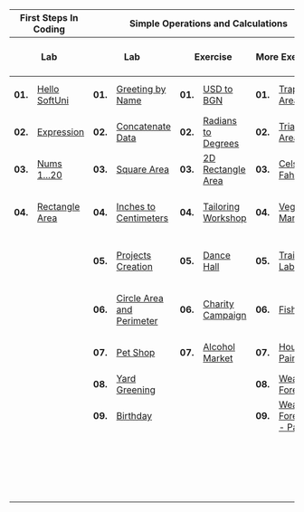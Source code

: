 <!DOCTYPE html>
<html>
  <body>
    <table>
      <thead>
        <tr>
          <th colspan="2">First Steps In Coding</th>
          <th colspan="6">Simple Operations and Calculations</th>
          <th colspan="6">Conditional Statements</th>
          <th colspan="4">Nested Conditional Statements</th>
          <th colspan="4">While Loop</th>
          <th colspan="4">For Loop</th>
          <th colspan="8">Nested Loops</th>
        </tr>
        <tr>
          <th colspan="2">Lab</th>
          <th colspan="2">Lab</th>
          <th colspan="2">Exercise</th>
          <th colspan="2">More Exercises</th>
          <th colspan="2">Lab</th>
          <th colspan="2">Exercise</th>
          <th colspan="2">More Exercises</th>
          <th colspan="2">Lab</th>
          <th colspan="2">Exercise</th>
          <th colspan="2">Lab</th>
          <th colspan="2">Exercise</th>
          <th colspan="2">Lab</th>
          <th colspan="2">Exercise</th>
          <th colspan="2">Lab</th>
          <th colspan="2">Exercise</th>
          <th colspan="2">More Exercises - Lab</th>
          <th colspan="2">More Exercises - Exercise</th>
        </tr>
      </thead>
      <tbody>
        <tr>
          <td><b>01.</b></td>
          <td><a href="https://github.com/RadostinV-Stoychev/SoftuniCourses/blob/master/Programming%20Basics/C%23/01.FirstStepsInCoding/P01_HelloSoftUni/P01_HelloSoftUni.cs">Hello SoftUni</a></td>
          <td><b>01.</b></td>
          <td><a href="https://github.com/RadostinV-Stoychev/SoftuniCourses/blob/master/Programming%20Basics/C%23/02.Simple%20Calculations/Lab/P01_GreetingByName/P01_GreetingByName.cs">Greeting by Name</a></td>
          <td><b>01.</b></td>
          <td><a href="https://github.com/RadostinV-Stoychev/SoftuniCourses/blob/master/Programming%20Basics/C%23/02.Simple%20Calculations/Exercise/P01_USDtoBGN/P01_USDtoBGN.cs">USD to BGN</a></td>
          <td><b>01.</b></td>
          <td><a href="https://github.com/RadostinV-Stoychev/SoftuniCourses/blob/master/Programming%20Basics/C%23/02.Simple%20Calculations/%5BMoreExercises%5D/P01_TrapezoidArea/P01_TrapezoidArea.cs">Trapeziod Area</a></td>
          <td><b>01.</b></td>
          <td><a href="https://github.com/RadostinV-Stoychev/SoftuniCourses/blob/master/Programming%20Basics/C%23/03.Conditional%20Statements/Lab/P01_ExcellentResult/P01_ExcellentResult.cs">Excellent Result</a></td>
          <td><b>01.</b></td>
          <td><a href="https://github.com/RadostinV-Stoychev/SoftuniCourses/blob/master/Programming%20Basics/C%23/03.Conditional%20Statements/Exercise/P01_SumSeconds/P01_SumSeconds.cs">Sum Seconds</a></td>
          <td><b>01.</b></td>
          <td><a href="https://github.com/RadostinV-Stoychev/SoftuniCourses/blob/master/Programming%20Basics/C%23/03.Conditional%20Statements/%5BMoreExercises%5D/P01_PipesInPool/P01_PipesInPool.cs">Pipes In Pool</a></td>
          <td><b>01.</b></td>
          <td><a href="https://github.com/RadostinV-Stoychev/SoftuniCourses/blob/master/Programming%20Basics/C%23/04.Nested%20Conditional%20Statements/Lab/P01_PersonalTitles/P01_PersonalTitles.cs">Personal Titles</a></td>
          <td><b>01.</b></td>
          <td><a href="https://github.com/RadostinV-Stoychev/SoftuniCourses/blob/master/Programming%20Basics/C%23/04.Nested%20Conditional%20Statements/Exercise/P01_PointOnRectangleBorder/P01_PointOnRectangleBorder.cs">Point on Rectangle Border</a></td>
          <td><b>01.</b></td>
          <td><a href="https://github.com/RadostinV-Stoychev/SoftuniCourses/blob/master/Programming%20Basics/C%23/05.While%20Loop/Lab/P01_NumberInRange1To100/P01_NumberInRange1To100.cs">Number in Range [1...100]</a></td>
          <td><b>01.</b></td>
          <td><a href="https://github.com/RadostinV-Stoychev/SoftuniCourses/blob/master/Programming%20Basics/C%23/05.While%20Loop/Exercise/P01_OldBooks/P01_OldBooks.cs">Old Books</a></td>
          <td><b>01.</b></td>
          <td><a href="https://github.com/RadostinV-Stoychev/SoftuniCourses/blob/master/Programming%20Basics/C%23/06.For%20Loop/Lab/P01_NumbersFrom1To100/P01_NumbersFrom1To100.cs">Numbers from 1 to 100</a></td>
          <td><b>01.</b></td>
          <td><a href="https://github.com/RadostinV-Stoychev/SoftuniCourses/blob/master/Programming%20Basics/C%23/06.For%20Loop/Exercise/P01_NumbersEndingIn7/P01_NumbersEndingIn7.cs">Numbers Ending in 7</a></td>
          <td><b>01.</b></td>
          <td><a href="https://github.com/RadostinV-Stoychev/SoftuniCourses/blob/master/Programming%20Basics/C%23/07.Nested%20Loops/Lab/P01_NumbersNto1/P01_NumbersNto1.cs">Numbers N...1</a></td>
          <td><b>01.</b></td>
          <td><a href="https://github.com/RadostinV-Stoychev/SoftuniCourses/blob/master/Programming%20Basics/C%23/07.Nested%20Loops/Exercise/P01_Matrix/P01_Matrix.cs">Matrix</a></td>
          <td><b>01.</b></td>
          <td><a href="https://github.com/RadostinV-Stoychev/SoftuniCourses/blob/master/Programming%20Basics/C%23/07.Nested%20Loops/%5BMoreExercisesLab%5D/P01_UniquePINCodes/P01_UniquePINCodes.cs">Unique PIN Codes</a></td>
          <td><b>01.</b></td>
          <td><a href="https://github.com/RadostinV-Stoychev/SoftuniCourses/blob/master/Programming%20Basics/C%23/07.Nested%20Loops/%5BMoreExercisesExercise%5D/P01_SecretDoorsLock/P01_SecretDoorsLock.cs">Secret Door's Lock</a></td>
        </tr>
        <tr>
          <td><b>02.</b></td>
          <td><a href="https://github.com/RadostinV-Stoychev/SoftuniCourses/blob/master/Programming%20Basics/C%23/01.FirstStepsInCoding/P02_Expression/P02_Expression.cs">Expression</a></td>
          <td><b>02.</b></td>
          <td><a href="https://github.com/RadostinV-Stoychev/SoftuniCourses/blob/master/Programming%20Basics/C%23/02.Simple%20Calculations/Lab/P02_ConcatenateData/P02_ConcatenateData.cs">Concatenate Data</a></td>
          <td><b>02.</b></td>
          <td><a href="https://github.com/RadostinV-Stoychev/SoftuniCourses/blob/master/Programming%20Basics/C%23/02.Simple%20Calculations/Exercise/P02_RadiansToDegrees/P02_RadiansToDegrees.cs">Radians to Degrees</a></td>
          <td><b>02.</b></td>
          <td><a href="https://github.com/RadostinV-Stoychev/SoftuniCourses/blob/master/Programming%20Basics/C%23/02.Simple%20Calculations/%5BMoreExercises%5D/P02_TriangleArea/P02_TriangleArea.cs">Triangle Area</a></td>
          <td><b>02.</b></td>
          <td><a href="https://github.com/RadostinV-Stoychev/SoftuniCourses/blob/master/Programming%20Basics/C%23/03.Conditional%20Statements/Lab/P02_GreaterNumber/P02_GreaterNumber.cs">Greater Number</a></td>
          <td><b>02.</b></td>
          <td><a href="https://github.com/RadostinV-Stoychev/SoftuniCourses/blob/master/Programming%20Basics/C%23/03.Conditional%20Statements/Exercise/P02_BonusScore/P02_BonusScore.cs">Bonus Score</a></td>
          <td><b>02.</b></td>
          <td><a href="https://github.com/RadostinV-Stoychev/SoftuniCourses/blob/master/Programming%20Basics/C%23/03.Conditional%20Statements/%5BMoreExercises%5D/P02_SleepyTomCat/P02_SleepyTomCat.cs">Sleepy Tom Cat</a></td>
          <td><b>02.</b></td>
          <td><a href="https://github.com/RadostinV-Stoychev/SoftuniCourses/blob/master/Programming%20Basics/C%23/04.Nested%20Conditional%20Statements/Lab/P02_SmallShop/P02_SmallShop.cs">Small Shop</a></td>
          <td><b>02.</b></td>
          <td><a href="https://github.com/RadostinV-Stoychev/SoftuniCourses/blob/master/Programming%20Basics/C%23/04.Nested%20Conditional%20Statements/Exercise/P02_Cinema/P02_Cinema.cs">Cinema</a></td>
          <td><b>02.</b></td>
          <td><a href="https://github.com/RadostinV-Stoychev/SoftuniCourses/blob/master/Programming%20Basics/C%23/05.While%20Loop/Lab/P02_Sequence2kPlus1/P02_Sequence2kPlus1.cs">Sequence 2k+1</a></td>
          <td><b>02.</b></td>
          <td><a href="https://github.com/RadostinV-Stoychev/SoftuniCourses/blob/master/Programming%20Basics/C%23/05.While%20Loop/Exercise/P02_ExamPreparation/P02_ExamPreparation.cs">Exam Preparation</a></td>
          <td><b>02.</b></td>
          <td><a href="https://github.com/RadostinV-Stoychev/SoftuniCourses/blob/master/Programming%20Basics/C%23/06.For%20Loop/Lab/P02_LatinLetters/P02_LatinLetters.cs">Latin Letters</a></td>
          <td><b>02.</b></td>
          <td><a href="https://github.com/RadostinV-Stoychev/SoftuniCourses/blob/master/Programming%20Basics/C%23/06.For%20Loop/Exercise/P02_HalfSumElement/P02_HalfSumElement.cs">Half Sum Element</a></td>
          <td><b>02.</b></td>
          <td><a href="https://github.com/RadostinV-Stoychev/SoftuniCourses/blob/master/Programming%20Basics/C%23/07.Nested%20Loops/Lab/P02_Numbers1toNWithStep3/P02_Numbers1toNWithStep3.cs">Numbers 1...N with Step 3</a></td>
          <td><b>02.</b></td>
          <td><a href="https://github.com/RadostinV-Stoychev/SoftuniCourses/blob/master/Programming%20Basics/C%23/07.Nested%20Loops/Exercise/P02_NumberPyramid/P02_NumberPyramid.cs">Number Pyramid</a></td>
          <td><b>02.</b></td>
          <td><a href="https://github.com/RadostinV-Stoychev/SoftuniCourses/blob/master/Programming%20Basics/C%23/07.Nested%20Loops/%5BMoreExercisesLab%5D/P02_LettersCombinations/P02_LettersCombinations.cs">Letters Combinations</a></td>
          <td><b>02.</b></td>
          <td><a href="https://github.com/RadostinV-Stoychev/SoftuniCourses/blob/master/Programming%20Basics/C%23/07.Nested%20Loops/%5BMoreExercisesExercise%5D/P02_SumOfTwoNumbers/P02_SumOfTwoNumbers.cs">Sum of Two Numbers</a></td>
        </tr>
        <tr>
          <td><b>03.</b></td>
          <td><a href="https://github.com/RadostinV-Stoychev/SoftuniCourses/blob/master/Programming%20Basics/C%23/01.FirstStepsInCoding/P03_Nums1to20/P03_Nums1to20.cs">Nums 1...20</a></td>
          <td><b>03.</b></td>
          <td><a href="https://github.com/RadostinV-Stoychev/SoftuniCourses/blob/master/Programming%20Basics/C%23/02.Simple%20Calculations/Lab/P03_SquareArea/P03_SquareArea.cs">Square Area</a></td>
          <td><b>03.</b></td>
          <td><a href="https://github.com/RadostinV-Stoychev/SoftuniCourses/blob/master/Programming%20Basics/C%23/02.Simple%20Calculations/Exercise/P03_2DRectangleArea/P03_2DRectangleArea.cs">2D Rectangle Area</a></td>
          <td><b>03.</b></td>
          <td><a href="https://github.com/RadostinV-Stoychev/SoftuniCourses/blob/master/Programming%20Basics/C%23/02.Simple%20Calculations/%5BMoreExercises%5D/P03_CelsiusToFahrenheit/P03_CelsiusToFahrenheit.cs">Celsius to Fahrenheit</a></td>
          <td><b>03.</b></td>
          <td><a href="https://github.com/RadostinV-Stoychev/SoftuniCourses/blob/master/Programming%20Basics/C%23/03.Conditional%20Statements/Lab/P03_EvenOrOdd/P03_EvenOrOdd.cs">Even or Odd</a></td>
          <td><b>03.</b></td>
          <td><a href="https://github.com/RadostinV-Stoychev/SoftuniCourses/blob/master/Programming%20Basics/C%23/03.Conditional%20Statements/Exercise/P03_SpeedInfo/P03_SpeedInfo.cs">Speed Info</a></td>
          <td><b>03.</b></td>
          <td><a href="https://github.com/RadostinV-Stoychev/SoftuniCourses/blob/master/Programming%20Basics/C%23/03.Conditional%20Statements/%5BMoreExercises%5D/P03_Harvest/P03_Harvest.cs">Harvest</a></td>
          <td><b>03.</b></td>
          <td><a href="https://github.com/RadostinV-Stoychev/SoftuniCourses/blob/master/Programming%20Basics/C%23/04.Nested%20Conditional%20Statements/Lab/P03_PointInRectangle/P03_PointInRectangle.cs">Point in Rectangle</a></td>
          <td><b>03.</b></td>
          <td><a href="https://github.com/RadostinV-Stoychev/SoftuniCourses/blob/master/Programming%20Basics/C%23/04.Nested%20Conditional%20Statements/Exercise/P03_SummerOutfit/P03_SummerOutfit.cs">Summer Outfit</a></td>
          <td><b>03.</b></td>
          <td><a href="https://github.com/RadostinV-Stoychev/SoftuniCourses/blob/master/Programming%20Basics/C%23/05.While%20Loop/Lab/P03_AccountBalance/P03_AccountBalance.cs">Account Balance</a></td>
          <td><b>03.</b></td>
          <td><a href="https://github.com/RadostinV-Stoychev/SoftuniCourses/blob/master/Programming%20Basics/C%23/05.While%20Loop/Exercise/P03_Vacation/P03_Vacation.cs">Vacation</a></td>
          <td><b>03.</b></td>
          <td><a href="https://github.com/RadostinV-Stoychev/SoftuniCourses/blob/master/Programming%20Basics/C%23/06.For%20Loop/Lab/P03_SumNumbers/P03_SumNumbers.cs">Sum Numbers</a></td>
          <td><b>03.</b></td>
          <td><a href="https://github.com/RadostinV-Stoychev/SoftuniCourses/blob/master/Programming%20Basics/C%23/06.For%20Loop/Exercise/P03_OddEvenPosition/P03_OddEvenPosition.cs">Odd / Even Position</a></td>
          <td><b>03.</b></td>
          <td><a href="https://github.com/RadostinV-Stoychev/SoftuniCourses/blob/master/Programming%20Basics/C%23/07.Nested%20Loops/Lab/P03_EvenPowersOf2/P03_EvenPowersOf2.cs">Even Powers of 2</a></td>
          <td><b>03.</b></td>
          <td><a href="https://github.com/RadostinV-Stoychev/SoftuniCourses/blob/master/Programming%20Basics/C%23/07.Nested%20Loops/Exercise/P03_Coding/P03_Coding.cs">Coding</a></td>
          <td><b>03.</b></td>
          <td><a href="https://github.com/RadostinV-Stoychev/SoftuniCourses/blob/master/Programming%20Basics/C%23/07.Nested%20Loops/%5BMoreExercisesLab%5D/P03_LuckyNumbers/P03_LuckyNumbers.cs">Lucky Numbers</a></td>
          <td><b>03.</b></td>
          <td><a href="https://github.com/RadostinV-Stoychev/SoftuniCourses/blob/master/Programming%20Basics/C%23/07.Nested%20Loops/%5BMoreExercisesExercise%5D/P03_Profit/P03_Profit.cs">Profit</a></td>
        </tr>
        <tr>
          <td><b>04.</b></td>
          <td><a href="https://github.com/RadostinV-Stoychev/SoftuniCourses/blob/master/Programming%20Basics/C%23/01.FirstStepsInCoding/P04_RectangleArea/P04_RectangleArea.cs">Rectangle Area</a></td>
          <td><b>04.</b></td>
          <td><a href="https://github.com/RadostinV-Stoychev/SoftuniCourses/blob/master/Programming%20Basics/C%23/02.Simple%20Calculations/Lab/P04_InchesToCentimeters/P04_InchesToCentimeters.cs">Inches to Centimeters</a></td>
          <td><b>04.</b></td>
          <td><a href="https://github.com/RadostinV-Stoychev/SoftuniCourses/blob/master/Programming%20Basics/C%23/02.Simple%20Calculations/Exercise/P04_TailoringWorkshop/P04_TailoringWorkshop.cs">Tailoring Workshop</a></td>
          <td><b>04.</b></td>
          <td><a href="https://github.com/RadostinV-Stoychev/SoftuniCourses/blob/master/Programming%20Basics/C%23/02.Simple%20Calculations/%5BMoreExercises%5D/P04_VegetableMarket/P04_VegetableMarket.cs">Vegetable Market</a></td>
          <td><b>04.</b></td>
          <td><a href="https://github.com/RadostinV-Stoychev/SoftuniCourses/blob/master/Programming%20Basics/C%23/03.Conditional%20Statements/Lab/P04_Number1To9ToText/P04_Number1To9ToText.cs">Number 1...9 to Text</a></td>
          <td><b>04.</b></td>
          <td><a href="https://github.com/RadostinV-Stoychev/SoftuniCourses/blob/master/Programming%20Basics/C%23/03.Conditional%20Statements/Exercise/P04_MetricConverter/P04_MetricConverter.cs">Metric Converter</a></td>
          <td><b>04.</b></td>
          <td><a href="https://github.com/RadostinV-Stoychev/SoftuniCourses/blob/master/Programming%20Basics/C%23/03.Conditional%20Statements/%5BMoreExercises%5D/P04_TransportPrice/P04_TransportPrice.cs">Transport Price</a></td>
          <td><b>04.</b></td>
          <td><a href="https://github.com/RadostinV-Stoychev/SoftuniCourses/blob/master/Programming%20Basics/C%23/04.Nested%20Conditional%20Statements/Lab/P04_FruitOrVegetable/P04_FruitOrVegetable.cs">Fruit or Vegetable</a></td>
          <td><b>04.</b></td>
          <td><a href="https://github.com/RadostinV-Stoychev/SoftuniCourses/blob/master/Programming%20Basics/C%23/04.Nested%20Conditional%20Statements/Exercise/P04_NewHouse/P04_NewHouse.cs">New House</a></td>
          <td><b>04.</b></td>
          <td><a href="https://github.com/RadostinV-Stoychev/SoftuniCourses/blob/master/Programming%20Basics/C%23/05.While%20Loop/Lab/P04_MaxNumber/P04_MaxNumber.cs">Max Number</a></td>
          <td><b>04.</b></td>
          <td><a href="https://github.com/RadostinV-Stoychev/SoftuniCourses/blob/master/Programming%20Basics/C%23/05.While%20Loop/Exercise/P04_Walking/P04_Walking.cs">Walking</a></td>
          <td><b>04.</b></td>
          <td><a href="https://github.com/RadostinV-Stoychev/SoftuniCourses/blob/master/Programming%20Basics/C%23/06.For%20Loop/Lab/P04_NumberSequence/P04_NumberSequence.cs">Number sequence</a></td>
          <td><b>04.</b></td>
          <td><a href="https://github.com/RadostinV-Stoychev/SoftuniCourses/blob/master/Programming%20Basics/C%23/06.For%20Loop/Exercise/P04_EqualPairs/P04_EqualPairs.cs">Equal Pairs</a></td>
          <td><b>04.</b></td>
          <td><a href="https://github.com/RadostinV-Stoychev/SoftuniCourses/blob/master/Programming%20Basics/C%23/07.Nested%20Loops/Lab/P04_Combination/P04_Combination.cs">Combination</a></td>
          <td><b>04.</b></td>
          <td><a href="https://github.com/RadostinV-Stoychev/SoftuniCourses/blob/master/Programming%20Basics/C%23/07.Nested%20Loops/Exercise/P04_EqualSumsEvenOddPosition/P04_EqualSumsEvenOddPosition.cs">Equal Sums Even Odd Position</a></td>
          <td><b>04.</b></td>
          <td><a href="https://github.com/RadostinV-Stoychev/SoftuniCourses/blob/master/Programming%20Basics/C%23/07.Nested%20Loops/%5BMoreExercisesLab%5D/P04_CarNumber/P04_CarNumber.cs">Car Number</a></td>
          <td><b>04.</b></td>
          <td><a href="https://github.com/RadostinV-Stoychev/SoftuniCourses/blob/master/Programming%20Basics/C%23/07.Nested%20Loops/%5BMoreExercisesExercise%5D/P04_HappyCatParking/P04_HappyCatParking.cs">HappyCat Parking</a></td>
        </tr>
        <tr>
          <td colspan="2"></td>
          <td><b>05.</b></td>
          <td><a href="https://github.com/RadostinV-Stoychev/SoftuniCourses/blob/master/Programming%20Basics/C%23/02.Simple%20Calculations/Lab/P05_ProjectsCreation/P05_ProjectsCreation.cs">Projects Creation</a></td>
          <td><b>05.</b></td>
          <td><a href="https://github.com/RadostinV-Stoychev/SoftuniCourses/blob/master/Programming%20Basics/C%23/02.Simple%20Calculations/Exercise/P05_DanceHall/P05_DanceHall.cs">Dance Hall</a></td>
          <td><b>05.</b></td>
          <td><a href="https://github.com/RadostinV-Stoychev/SoftuniCourses/blob/master/Programming%20Basics/C%23/02.Simple%20Calculations/%5BMoreExercises%5D/P05_TrainingLab/P05_TrainingLab.cs">Training Lab</a></td>
          <td><b>05.</b></td>
          <td><a href="https://github.com/RadostinV-Stoychev/SoftuniCourses/blob/master/Programming%20Basics/C%23/03.Conditional%20Statements/Lab/P05_3EqualNumbers/P05_3EqualNumbers.cs">3 Equal Numbers</a></td>
          <td><b>05.</b></td>
          <td><a href="https://github.com/RadostinV-Stoychev/SoftuniCourses/blob/master/Programming%20Basics/C%23/03.Conditional%20Statements/Exercise/P05_TimePlus15Minutes/P05_TimePlus15Minutes.cs">Time + 15 Minutes</a></td>
          <td><b>05.</b></td>
          <td><a href="https://github.com/RadostinV-Stoychev/SoftuniCourses/blob/master/Programming%20Basics/C%23/03.Conditional%20Statements/%5BMoreExercises%5D/P05_Firm/P05_Firm.cs">Firm</a></td>
          <td><b>05.</b></td>
          <td><a href="https://github.com/RadostinV-Stoychev/SoftuniCourses/blob/master/Programming%20Basics/C%23/04.Nested%20Conditional%20Statements/Lab/P05_InvalidNumber/P05_InvalidNumber.cs">Invalid Number</a></td>
          <td><b>05.</b></td>
          <td><a href="https://github.com/RadostinV-Stoychev/SoftuniCourses/blob/master/Programming%20Basics/C%23/04.Nested%20Conditional%20Statements/Exercise/P05_FishingBoat/P05_FishingBoat.cs">Fishing Boat</a></td>
          <td><b>05.</b></td>
          <td><a href="https://github.com/RadostinV-Stoychev/SoftuniCourses/blob/master/Programming%20Basics/C%23/05.While%20Loop/Lab/P05_MinNumber/P05_MinNumber.cs">Min Number</a></td>
          <td><b>05.</b></td>
          <td><a href="https://github.com/RadostinV-Stoychev/SoftuniCourses/blob/master/Programming%20Basics/C%23/05.While%20Loop/Exercise/P05_Coins/P05_Coins.cs">Coins</a></td>
          <td><b>05.</b></td>
          <td><a href="https://github.com/RadostinV-Stoychev/SoftuniCourses/blob/master/Programming%20Basics/C%23/06.For%20Loop/Lab/P05_LeftAndRightSum/P05_LeftAndRightSum.cs">Left and Right Sum</a></td>
          <td><b>05.</b></td>
          <td><a href="https://github.com/RadostinV-Stoychev/SoftuniCourses/blob/master/Programming%20Basics/C%23/06.For%20Loop/Exercise/P05_Histogram/P05_Histogram.cs">Histogram</a></td>
          <td><b>05.</b></td>
          <td><a href="https://github.com/RadostinV-Stoychev/SoftuniCourses/blob/master/Programming%20Basics/C%23/07.Nested%20Loops/Lab/P05_Building/P05_Building.cs">Building</a></td>
          <td><b>05.</b></td>
          <td><a href="https://github.com/RadostinV-Stoychev/SoftuniCourses/blob/master/Programming%20Basics/C%23/07.Nested%20Loops/Exercise/P05_EqualSumsLeftRightPosition/P05_EqualSumsLeftRightPosition.cs">Equal Sums Left Right Position</a></td>
          <td><b>05.</b></td>
          <td><a href="https://github.com/RadostinV-Stoychev/SoftuniCourses/blob/master/Programming%20Basics/C%23/07.Nested%20Loops/%5BMoreExercisesLab%5D/P05_ChallengeTheWedding/P05_ChallengeTheWedding.cs">Challenge the Wedding</a></td>
          <td><b>05.</b></td>
          <td><a href="https://github.com/RadostinV-Stoychev/SoftuniCourses/blob/master/Programming%20Basics/C%23/07.Nested%20Loops/%5BMoreExercisesExercise%5D/P05_TheSongOfTheWheels/P05_TheSongOfTheWheels.cs">The song of the wheels</a></td>
        </tr>
        <tr>
          <td colspan="2"></td>
          <td><b>06.</b></td>
          <td><a href="https://github.com/RadostinV-Stoychev/SoftuniCourses/blob/master/Programming%20Basics/C%23/02.Simple%20Calculations/Lab/P06_CircleAreaAndPerimeter/P06_CircleAreaAndPerimeter.cs">Circle Area and Perimeter</a></td>
          <td><b>06.</b></td>
          <td><a href="https://github.com/RadostinV-Stoychev/SoftuniCourses/blob/master/Programming%20Basics/C%23/02.Simple%20Calculations/Exercise/P06_CharityCampaign/P06_CharityCampaign.cs">Charity Campaign</a></td>
          <td><b>06.</b></td>
          <td><a href="https://github.com/RadostinV-Stoychev/SoftuniCourses/blob/master/Programming%20Basics/C%23/02.Simple%20Calculations/%5BMoreExercises%5D/P06_Fishland/P06_Fishland.cs">Fishland</a></td>
          <td><b>06.</b></td>
          <td><a href="https://github.com/RadostinV-Stoychev/SoftuniCourses/blob/master/Programming%20Basics/C%23/03.Conditional%20Statements/Lab/P06_Number100To200/P06_Number100To200.cs">Number 100...200</a></td>
          <td><b>06.</b></td>
          <td><a href="https://github.com/RadostinV-Stoychev/SoftuniCourses/blob/master/Programming%20Basics/C%23/03.Conditional%20Statements/Exercise/P06_GodzillaVsKong/P06_GodzillaVsKong.cs">Godzilla vs. Kong</a></td>
          <td><b>06.</b></td>
          <td><a href="https://github.com/RadostinV-Stoychev/SoftuniCourses/blob/master/Programming%20Basics/C%23/03.Conditional%20Statements/%5BMoreExercises%5D/P06_Pets/P06_Pets.cs">Pets</a></td>
          <td><b>06.</b></td>
          <td><a href="https://github.com/RadostinV-Stoychev/SoftuniCourses/blob/master/Programming%20Basics/C%23/04.Nested%20Conditional%20Statements/Lab/P06_FruitShop/P06_FruitShop.cs">Fruit Shop</a></td>
          <td><b>06.</b></td>
          <td><a href="https://github.com/RadostinV-Stoychev/SoftuniCourses/blob/master/Programming%20Basics/C%23/04.Nested%20Conditional%20Statements/Exercise/P06_Journey/P06_Journey.cs">Journey</a></td>
          <td><b>06.</b></td>
          <td><a href="https://github.com/RadostinV-Stoychev/SoftuniCourses/blob/master/Programming%20Basics/C%23/05.While%20Loop/Lab/P06_Graduation/P06_Graduation.cs">Graduation</a></td>
          <td><b>06.</b></td>
          <td><a href="https://github.com/RadostinV-Stoychev/SoftuniCourses/blob/master/Programming%20Basics/C%23/05.While%20Loop/Exercise/P06_Cake/P06_Cake.cs">Cake</a></td>
          <td><b>06.</b></td>
          <td><a href="https://github.com/RadostinV-Stoychev/SoftuniCourses/blob/master/Programming%20Basics/C%23/06.For%20Loop/Lab/P06_OddEvenSum/P06_OddEvenSum.cs">Odd Even Sum</a></td>
          <td><b>06.</b></td>
          <td><a href="https://github.com/RadostinV-Stoychev/SoftuniCourses/blob/master/Programming%20Basics/C%23/06.For%20Loop/Exercise/P06_DivideWithoutRemainder/P06_DivideWithoutRemainder.cs">Divide without remainder</a></td>
          <td><b>06.</b></td>
          <td><a href="https://github.com/RadostinV-Stoychev/SoftuniCourses/blob/master/Programming%20Basics/C%23/07.Nested%20Loops/Lab/P06_Travelling/P06_Travelling.cs">Travelling</a></td>
          <td><b>06.</b></td>
          <td><a href="https://github.com/RadostinV-Stoychev/SoftuniCourses/blob/master/Programming%20Basics/C%23/07.Nested%20Loops/Exercise/P06_SumPrimeNonPrime/P06_SumPrimeNonPrime.cs">Sum Prime Non Prime</a></td>
          <td><b>06.</b></td>
          <td><a href="https://github.com/RadostinV-Stoychev/SoftuniCourses/blob/master/Programming%20Basics/C%23/07.Nested%20Loops/%5BMoreExercisesLab%5D/P06_WeddingSeats/P06_WeddingSeats.cs">Wedding Seats</a></td>
          <td><b>06.</b></td>
          <td><a href="https://github.com/RadostinV-Stoychev/SoftuniCourses/blob/master/Programming%20Basics/C%23/07.Nested%20Loops/%5BMoreExercisesExercise%5D/P06_PrimePairs/P06_PrimePairs.cs">Prime Pairs</a></td>
        </tr>
        <tr>
          <td colspan="2"></td>
          <td><b>07.</b></td>
          <td><a href="https://github.com/RadostinV-Stoychev/SoftuniCourses/blob/master/Programming%20Basics/C%23/02.Simple%20Calculations/Lab/P07_PetShop/P07_PetShop.cs">Pet Shop</a></td>
          <td><b>07.</b></td>
          <td><a href="https://github.com/RadostinV-Stoychev/SoftuniCourses/blob/master/Programming%20Basics/C%23/02.Simple%20Calculations/Exercise/P07_AlcoholMarket/P07_AlcoholMarket.cs">Alcohol Market</a></td>
          <td><b>07.</b></td>
          <td><a href="https://github.com/RadostinV-Stoychev/SoftuniCourses/blob/master/Programming%20Basics/C%23/02.Simple%20Calculations/%5BMoreExercises%5D/P07_HousePainting/P07_HousePainting.cs">House Painting</a></td>
          <td><b>07.</b></td>
          <td><a href="https://github.com/RadostinV-Stoychev/SoftuniCourses/blob/master/Programming%20Basics/C%23/03.Conditional%20Statements/Lab/P07_PasswordGuess/P07_PasswordGuess.cs">Password Guess</a></td>
          <td><b>07.</b></td>
          <td><a href="https://github.com/RadostinV-Stoychev/SoftuniCourses/blob/master/Programming%20Basics/C%23/03.Conditional%20Statements/Exercise/P07_WorldSwimmingRecord/P07_WorldSwimmingRecord.cs">World Swimming Record</a></td>
          <td><b>07.</b></td>
          <td><a href="https://github.com/RadostinV-Stoychev/SoftuniCourses/blob/master/Programming%20Basics/C%23/03.Conditional%20Statements/%5BMoreExercises%5D/P07_FlowerShop/P07_FlowerShop.cs">Flower Shop</a></td>
          <td><b>07.</b></td>
          <td><a href="https://github.com/RadostinV-Stoychev/SoftuniCourses/blob/master/Programming%20Basics/C%23/04.Nested%20Conditional%20Statements/Lab/P07_TradeCommissions/P07_TradeCommissions.cs">Trade Commissions</a></td>
          <td><b>07.</b></td>
          <td><a href="https://github.com/RadostinV-Stoychev/SoftuniCourses/blob/master/Programming%20Basics/C%23/04.Nested%20Conditional%20Statements/Exercise/P07_OperationsBetweenNumbers/P07_OperationsBetweenNumbers.cs">Operations Between Numbers</a></td>
          <td><b>07.</b></td>
          <td><a href="https://github.com/RadostinV-Stoychev/SoftuniCourses/blob/master/Programming%20Basics/C%23/05.While%20Loop/Lab/P07_GraduationPt2/P07_GraduationPt2.cs">Graduation pt.2</a></td>
          <td colspan="2"></td>
          <td><b>07.</b></td>
          <td><a href="https://github.com/RadostinV-Stoychev/SoftuniCourses/blob/master/Programming%20Basics/C%23/06.For%20Loop/Lab/P07_VowelsSum/P07_VowelsSum.cs">Vowels Sum</a></td>
          <td><b>07.</b></td>
          <td><a href="https://github.com/RadostinV-Stoychev/SoftuniCourses/blob/master/Programming%20Basics/C%23/06.For%20Loop/Exercise/P07_Salary/P07_Salary.cs">Salary</a></td>
          <td><b>07.</b></td>
          <td><a href="https://github.com/RadostinV-Stoychev/SoftuniCourses/blob/master/Programming%20Basics/C%23/07.Nested%20Loops/Lab/P07_NameWars/P07_NameWars.cs">Name Wars</a></td>
          <td><b>07.</b></td>
          <td><a href="https://github.com/RadostinV-Stoychev/SoftuniCourses/blob/master/Programming%20Basics/C%23/07.Nested%20Loops/Exercise/P07_TrainTheTrainers/P07_TrainTheTrainers.cs">Train The Trainers</a></td>
          <td><b>07.</b></td>
          <td><a href="https://github.com/RadostinV-Stoychev/SoftuniCourses/blob/master/Programming%20Basics/C%23/07.Nested%20Loops/%5BMoreExercisesLab%5D/P07_SafePasswordsGenerator/P07_SafePasswordsGenerator.cs">Safe Passwords Generator</a></td>
          <td colspan="2"></td>
        </tr>
        <tr>
          <td colspan="2"></td>
          <td><b>08.</b></td>
          <td><a href="https://github.com/RadostinV-Stoychev/SoftuniCourses/blob/master/Programming%20Basics/C%23/02.Simple%20Calculations/Lab/P08_YardGreening/P08_YardGreening.cs">Yard Greening</a></td>
          <td colspan="2"></td>
          <td><b>08.</b></td>
          <td><a href="https://github.com/RadostinV-Stoychev/SoftuniCourses/blob/master/Programming%20Basics/C%23/02.Simple%20Calculations/%5BMoreExercises%5D/P08_WeatherForecast/P08_WeatherForecast.cs">Weather Forecast</a></td>
          <td><b>08.</b></td>
          <td><a href="https://github.com/RadostinV-Stoychev/SoftuniCourses/blob/master/Programming%20Basics/C%23/03.Conditional%20Statements/Lab/P08_EqualWords/P08_EqualWords.cs">Equal Words</a></td>
          <td><b>08.</b></td>
          <td><a href="https://github.com/RadostinV-Stoychev/SoftuniCourses/blob/master/Programming%20Basics/C%23/03.Conditional%20Statements/Exercise/P08_Scholarship/P08_Scholarship.cs">Scholarship</a></td>
          <td><b>08.</b></td>
          <td><a href="https://github.com/RadostinV-Stoychev/SoftuniCourses/blob/master/Programming%20Basics/C%23/03.Conditional%20Statements/%5BMoreExercises%5D/P08_FuelTank/P08_FuelTank.cs">Fuel Tank</a></td>
          <td><b>08.</b></td>
          <td><a href="https://github.com/RadostinV-Stoychev/SoftuniCourses/blob/master/Programming%20Basics/C%23/04.Nested%20Conditional%20Statements/Lab/P08_SkiTrip/P08_SkiTrip.cs">Ski Trip</a></td>
          <td><b>08.</b></td>
          <td><a href="https://github.com/RadostinV-Stoychev/SoftuniCourses/blob/master/Programming%20Basics/C%23/04.Nested%20Conditional%20Statements/Exercise/P08_HotelRoom/P08_HotelRoom.cs">Hotel Room</a></td>
          <td><b>08.</b></td>
          <td><a href="https://github.com/RadostinV-Stoychev/SoftuniCourses/blob/master/Programming%20Basics/C%23/05.While%20Loop/Lab/P08_Moving/P08_Moving.cs">Moving</a></td>
          <td colspan="2"></td>
          <td><b>08.</b></td>
          <td><a href="https://github.com/RadostinV-Stoychev/SoftuniCourses/blob/master/Programming%20Basics/C%23/06.For%20Loop/Lab/P08_CleverLily/P08_CleverLily.cs">Clever Lily</a></td>
          <td colspan="2"></td>
          <td><b>08.</b></td>
          <td><a href="https://github.com/RadostinV-Stoychev/SoftuniCourses/blob/master/Programming%20Basics/C%23/07.Nested%20Loops/Lab/P08_CookieFactory/P08_CookieFactory.cs">Cookie factory</a></td>
          <td><b>08.</b></td>
          <td><a href="https://github.com/RadostinV-Stoychev/SoftuniCourses/blob/master/Programming%20Basics/C%23/07.Nested%20Loops/Exercise/P08_Fishing/P08_Fishing.cs">Fishing</a></td>
          <td colspan="2"></td>
          <td colspan="2"></td>
        </tr>
        <tr>
          <td colspan="2"></td>
          <td><b>09.</b></td>
          <td><a href="https://github.com/RadostinV-Stoychev/SoftuniCourses/blob/master/Programming%20Basics/C%23/02.Simple%20Calculations/Lab/P09_Birthday/P09_Birthday.cs">Birthday</a></td>
          <td colspan="2"></td>
          <td><b>09.</b></td>
          <td><a href="https://github.com/RadostinV-Stoychev/SoftuniCourses/blob/master/Programming%20Basics/C%23/02.Simple%20Calculations/%5BMoreExercises%5D/P09_WeatherForecastPart2/P09_WeatherForecastPart2.cs">Weather Forecast - Part 2</a></td>
          <td><b>09.</b></td>
          <td><a href="https://github.com/RadostinV-Stoychev/SoftuniCourses/blob/master/Programming%20Basics/C%23/03.Conditional%20Statements/Lab/P09_AreaOfFigures/P09_AreaOfFigures.cs">Area of Figures</a></td>
          <td colspan="2"></td>
          <td><b>09.</b></td>
          <td><a href="https://github.com/RadostinV-Stoychev/SoftuniCourses/blob/master/Programming%20Basics/C%23/03.Conditional%20Statements/%5BMoreExercises%5D/P09_FuelTankPart2/P09_FuelTankPart2.cs">Fuel Tank - Part 2</a></td>
          <td colspan="2"></td>
          <td><b>09.</b></td>
          <td><a href="https://github.com/RadostinV-Stoychev/SoftuniCourses/blob/master/Programming%20Basics/C%23/04.Nested%20Conditional%20Statements/Exercise/P09_OnTimeForTheExam/P09_OnTimeForTheExam.cs">On Time for the Exam</a></td>
          <td colspan="2"></td>
          <td colspan="2"></td>
          <td colspan="2"></td>
          <td colspan="2"></td>
          <td><b>09.</b></td>
          <td><a href="https://github.com/RadostinV-Stoychev/SoftuniCourses/blob/master/Programming%20Basics/C%23/07.Nested%20Loops/Lab/P09_MagicNumbers/P09_MagicNumbers.cs">Magic Numbers</a></td>
          <td><b>09.</b></td>
          <td><a href="https://github.com/RadostinV-Stoychev/SoftuniCourses/blob/master/Programming%20Basics/C%23/07.Nested%20Loops/Exercise/P09_PasswordGenerator/P09_PasswordGenerator.cs">Password Generator</a></td>
          <td colspan="2"></td>
          <td colspan="2"></td>
        </tr>
        <tr>
          <td colspan="2"></td>
          <td colspan="2"></td>
          <td colspan="2"></td>
          <td colspan="2"></td>
          <td><b>10.</b></td>
          <td><a href="https://github.com/RadostinV-Stoychev/SoftuniCourses/blob/master/Programming%20Basics/C%23/03.Conditional%20Statements/Lab/P10_DayOfWeek/P10_DayOfWeek.cs">Day of Week</a></td>
          <td colspan="2"></td>
          <td colspan="2"></td>
          <td colspan="2"></td>
          <td><b>10.</b></td>
          <td><a href="https://github.com/RadostinV-Stoychev/SoftuniCourses/blob/master/Programming%20Basics/C%23/04.Nested%20Conditional%20Statements/Exercise/P10_Volleyball/P10_Volleyball.cs">Volleyball</a></td>
          <td colspan="2"></td>
          <td colspan="2"></td>
          <td colspan="2"></td>
          <td colspan="2"></td>
          <td colspan="2"></td>
          <td><b>10.</b></td>
          <td><a href="https://github.com/RadostinV-Stoychev/SoftuniCourses/blob/master/Programming%20Basics/C%23/07.Nested%20Loops/Exercise/P10_SpecialNumbers/P10_SpecialNumbers.cs">Special Numbers</a></td>
          <td colspan="2"></td>
          <td colspan="2"></td>
        </tr>
        <tr>
          <td colspan="2"></td>
          <td colspan="2"></td>
          <td colspan="2"></td>
          <td colspan="2"></td>
          <td><b>11.</b></td>
          <td><a href="https://github.com/RadostinV-Stoychev/SoftuniCourses/blob/master/Programming%20Basics/C%23/03.Conditional%20Statements/Lab/P11_AnimalType/P11_AnimalType.cs">Animal Type</a></td>
          <td colspan="2"></td>
          <td colspan="2"></td>
          <td colspan="2"></td>
          <td colspan="2"></td>
          <td colspan="2"></td>
          <td colspan="2"></td>
          <td colspan="2"></td>
          <td colspan="2"></td>
          <td colspan="2"></td>
          <td colspan="2"></td>
          <td colspan="2"></td>
          <td colspan="2"></td>
        </tr>
        <tr>
          <td colspan="2"></td>
          <td colspan="2"></td>
          <td colspan="2"></td>
          <td colspan="2"></td>
          <td><b>12.</b></td>
          <td><a href="https://github.com/RadostinV-Stoychev/SoftuniCourses/blob/master/Programming%20Basics/C%23/03.Conditional%20Statements/Lab/P12_ToyShop/P12_ToyShop.cs">Toy Shop</a></td>
          <td colspan="2"></td>
          <td colspan="2"></td>
          <td colspan="2"></td>
          <td colspan="2"></td>
          <td colspan="2"></td>
          <td colspan="2"></td>
          <td colspan="2"></td>
          <td colspan="2"></td>
          <td colspan="2"></td>
          <td colspan="2"></td>
          <td colspan="2"></td>
          <td colspan="2"></td>
        </tr>
      </tbody>
    </table>
  </body>
</html>